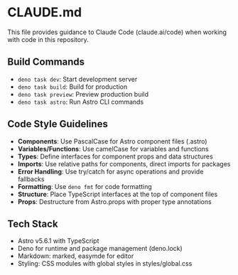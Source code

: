 # CLAUDE.md

This file provides guidance to Claude Code (claude.ai/code) when working with code in this repository.

## Build Commands
- `deno task dev`: Start development server
- `deno task build`: Build for production
- `deno task preview`: Preview production build
- `deno task astro`: Run Astro CLI commands

## Code Style Guidelines
- **Components**: Use PascalCase for Astro component files (.astro)
- **Variables/Functions**: Use camelCase for variables and functions
- **Types**: Define interfaces for component props and data structures
- **Imports**: Use relative paths for components, direct imports for packages
- **Error Handling**: Use try/catch for async operations and provide fallbacks
- **Formatting**: Use `deno fmt` for code formatting
- **Structure**: Place TypeScript interfaces at the top of component files
- **Props**: Destructure from Astro.props with proper type annotations

## Tech Stack
- Astro v5.6.1 with TypeScript
- Deno for runtime and package management (deno.lock)
- Markdown: marked, easymde for editor
- Styling: CSS modules with global styles in styles/global.css